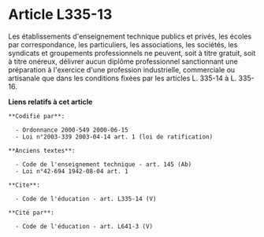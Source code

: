 # Article L335-13

Les établissements d'enseignement technique publics et privés, les écoles par correspondance, les particuliers, les
associations, les sociétés, les syndicats et groupements professionnels ne peuvent, soit à titre gratuit, soit à titre
onéreux, délivrer aucun diplôme professionnel sanctionnant une préparation à l'exercice d'une profession industrielle,
commerciale ou artisanale que dans les conditions fixées par les articles L. 335-14 à L. 335-16.

**Liens relatifs à cet article**

	**Codifié par**:

	  - Ordonnance 2000-549 2000-06-15
	  - Loi n°2003-339 2003-04-14 art. 1 (loi de ratification)

	**Anciens textes**:

	  - Code de l'enseignement technique - art. 145 (Ab)
	  - Loi n°42-694 1942-08-04 art. 1

	**Cite**:

	  - Code de l'éducation - art. L335-14 (V)

	**Cité par**:

	  - Code de l'éducation - art. L641-3 (V)
